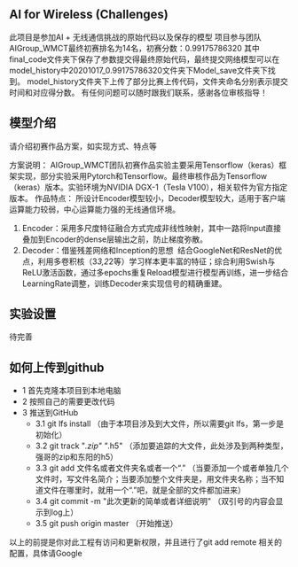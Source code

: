## AI for Wireless (Challenges)

此项目是参加AI + 无线通信挑战的原始代码以及保存的模型
项目参与团队AIGroup_WMCT最终初赛排名为14名，初赛分数：0.99175786320
其中final_code文件夹下保存了参数提交得最终原始代码，最终提交网络模型可以在model_history中20201017_0.99175786320文件夹下Model_save文件夹下找到。
model_history文件夹下上传了部分比赛上传代码，文件夹命名分别表示提交时间和对应得分数。
有任何问题可以随时跟我们联系，感谢各位审核指导！
## 模型介绍

请介绍初赛作品方案，如实现方式、特点等

方案说明：
AIGroup_WMCT团队初赛作品实验主要采用Tensorflow（keras）框架实现，部分实验采用Pytorch和Tensorflow。最终审核作品为Tensorflow（keras）版本。实验环境为NVIDIA DGX-1（Tesla V100），相关软件为官方指定版本。
作品特点：
所设计Encoder模型较小，Decoder模型较大，适用于客户端运算能力较弱，中心运算能力强的无线通信环境。
1. Encoder：采用多尺度特征融合方式完成非线性映射，其中一路将Input直接叠加到Encoder的dense层输出之前，防止梯度弥散。
2. Decoder：借鉴残差网络和Inception的思想  结合GoogleNet和ResNet的优点，利用多卷积核（3*3,2*2等）学习样本更丰富的特征；综合利用Swish与ReLU激活函数，通过多epochs重复Reload模型进行模型再训练，进一步结合LearningRate调整，训练Decoder来实现信号的精确重建。
 
## 实验设置

待完善


## 如何上传到github

- 1 首先克隆本项目到本地电脑
- 2 按照自己的需要更改代码
- 3 推送到GitHub
  - 3.1 git lfs install （由于本项目涉及到大文件，所以需要git lfs，第一步是初始化）
  - 3.2 git track "*.zip" "*.h5" （添加要追踪的大文件，此处涉及到两种类型，强哥的zip和东阳的h5）
  - 3.3 git add 文件名或者文件夹名或者一个“.” （当要添加一个或者单独几个文件时，写文件名简介；当要添加整个文件夹是，用文件夹名称；当不知道文件在哪里时，就用一个“.”吧，就是全部的文件都加进来）
  - 3.4 git commit -m "此次更新的简单或者详细说明" （双引号的内容会显示到log上）
  - 3.5 git push origin master （开始推送）

以上的前提是你对此工程有访问和更新权限，并且进行了git add remote 相关的配置，具体请Google
